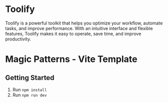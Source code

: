 # Toolify
Toolify is a powerful toolkit that helps you optimize your workflow, automate tasks, and improve performance. With an intuitive interface and flexible features, Toolify makes it easy to operate, save time, and improve productivity.
# Magic Patterns - Vite Template

## Getting Started

1. Run `npm install`
2. Run `npm run dev`
